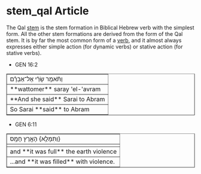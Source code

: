 # stem_qal Article
The Qal [stem](https://git.door43.org/Door43/en-uhg/src/master/content/stem/02.md) is the stem formation in Biblical Hebrew verb with the simplest form.  All the other stem formations are derived from the form of the Qal stem. It is by far the most common form of a [verb](https://git.door43.org/Door43/en-uhg/src/master/content/verb/02.md), and it almost always expresses either simple action (for dynamic verbs) or stative action (for stative verbs).

* GEN 16:2
<table border="1" class="docutils">
<colgroup>
<col width="100%" />
</colgroup>
<tbody valign="top">
<tr class="row-odd"><td>וַתֹּ֨אמֶר שָׂרַ֜י אֶל־אַבְרָ֗ם</td>
</tr>
<tr class="row-even"><td>**wattomer** saray 'el-'avram</td>
</tr>
<tr class="row-odd"><td>**And she said** Sarai to Abram</td>
</tr>
<tr class="row-even"><td>So Sarai **said** to Abram</td>
</tr>
</tbody>
</table>

* GEN 6:11
<table border="1" class="docutils">
<colgroup>
<col width="100%" />
</colgroup>
<tbody valign="top">
<tr class="row-odd"><td>וַתִּמָּלֵ֥א} הָאָ֖רֶץ חָמָֽס}</td>
</tr>
<tr class="row-even"><td></td>
</tr>
<tr class="row-odd"><td>and **it was full** the earth violence</td>
</tr>
<tr class="row-even"><td>...and **it was filled** with violence.</td>
</tr>
</tbody>
</table>
